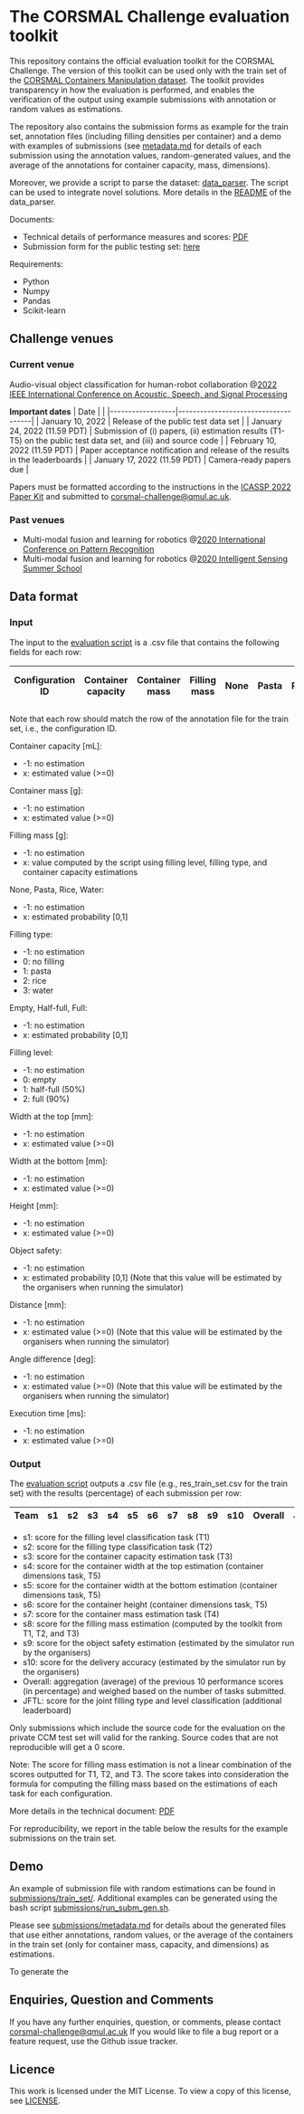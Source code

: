 # The CORSMAL Challenge evaluation toolkit

This repository contains the official evaluation toolkit for the CORSMAL Challenge.
The version of this toolkit can be used only with the train set of the
[CORSMAL Containers Manipulation dataset](http://corsmal.eecs.qmul.ac.uk/containers_manip.html).
The toolkit provides transparency in how the evaluation is performed, and 
enables the verification of the output using example submissions with annotation
 or random values as estimations.

The repository also contains the submission forms as example for the train set,
annotation files (including filling densities per container) and a demo with 
examples of submissions (see [metadata.md](submissions/metadata.md) for details 
of each submission using the annotation values, random-generated values, and
the average of the annotations for container capacity, mass, dimensions). 

Moreover, we provide a script to parse the dataset: [data_parser](data_parser).
The script can be used to integrate novel solutions. More details in the 
[README](data_parser/README.md) of the data_parser.

Documents:
* Technical details of performance measures and scores: [PDF](docs/PerformanceScores.pdf)
* Submission form for the public testing set: [here](docs/submission_forms/public_test_set.csv)

Requirements:
* Python
* Numpy
* Pandas
* Scikit-learn


## Challenge venues

<!-- Challenge is still on-going and could happen in future venues. Stay tuned! -->

### Current venue
<!-- [CORSMAL Challenge](http://corsmal.eecs.qmul.ac.uk/challenge.html) -->
Audio-visual object classification for human-robot collaboration @[2022 IEEE International Conference on Acoustic, Speech, and Signal Processing](http://corsmal.eecs.qmul.ac.uk/challenge.html)

**Important dates**
| Date             |                             |
|------------------|-------------------------------------|
| January 10, 2022 | Release of the public test data set |
| January 24, 2022 (11.59 PDT) | Submission of (i) papers, (ii) estimation results (T1-T5) on the public test data set, and (iii) and source code |
| February 10, 2022 (11.59 PDT) |  Paper acceptance notification and release of the results in the leaderboards |
| January 17, 2022 (11.59 PDT) | Camera-ready papers due |


Papers must be formatted according to the instructions in the 
[ICASSP 2022 Paper Kit](https://2022.ieeeicassp.org/papers/paper_kit.php) and 
submitted to corsmal-challenge@qmul.ac.uk. 


### Past venues
* Multi-modal fusion and learning for robotics @[2020 International Conference on Pattern Recognition](http://corsmal.eecs.qmul.ac.uk/ICPR2020challenge.html)
* Multi-modal fusion and learning for robotics @[2020 Intelligent Sensing Summer School](http://cis.eecs.qmul.ac.uk/school2020.html)


## Data format

### Input

The input to the [evaluation script](evaluate.py) is a .csv file that contains
the following fields for each row:

| Configuration ID | Container capacity | Container mass | Filling mass | None | Pasta | Rice | Water | Filling type | Empty | Half-full | Full | Filling level | Width at the top | Width at the bottom | Height | Object safety | Distance | Angle difference | Execution time |
|---|---|---|---|---|---|---|---|---|---|---|---|---|---|---|---|---|---|---|---|

Note that each row should match the row of the annotation file for the train 
set, i.e., the configuration ID.

Container capacity [mL]:
* -1: no estimation
*  x: estimated value (>=0)

Container mass [g]:
* -1: no estimation
*  x: estimated value (>=0)

Filling mass [g]:
* -1: no estimation
*  x: value computed by the script using filling level, filling type, and 
container capacity estimations

None, Pasta, Rice, Water:
* -1: no estimation
* x: estimated probability [0,1]

Filling type:
* -1: no estimation
*  0: no filling
*  1: pasta
*  2: rice
*  3: water

Empty, Half-full, Full:
* -1: no estimation
* x: estimated probability [0,1]

Filling level:
* -1: no estimation
*  0: empty
*  1: half-full (50%)
*  2: full (90%)

Width at the top [mm]:
* -1: no estimation
*  x: estimated value (>=0)

Width at the bottom [mm]:
* -1: no estimation
*  x: estimated value (>=0)

Height [mm]:
* -1: no estimation
*  x: estimated value (>=0)

Object safety:
* -1: no estimation
* x: estimated probability [0,1] (Note that this value will be estimated by the 
organisers when running the simulator)

Distance [mm]:
* -1: no estimation
* x: estimated value (>=0) (Note that this value will be estimated by the 
organisers when running the simulator)

Angle difference [deg]:
* -1: no estimation
* x: estimated value (>=0) (Note that this value will be estimated by the 
organisers when running the simulator)

Execution time [ms]:
* -1: no estimation
* x: estimated value (>=0)


### Output

The [evaluation script](evaluate.py) outputs a .csv file (e.g., 
res_train_set.csv for the train set) with the results (percentage) of 
each submission per row: 

| Team | s1 | s2 | s3 | s4 | s5 | s6 | s7 | s8 | s9 | s10 | Overall | JFTL |
|------|----|----|----|----|----|----|----|----|----|-----|---------|------|


* s1:  score for the filling level classification task (T1)
* s2:  score for the filling type classification task (T2)
* s3:  score for the container capacity estimation task (T3)
* s4:  score for the container width at the top estimation (container dimensions task, T5)
* s5:  score for the container width at the bottom estimation (container dimensions task, T5)
* s6:  score for the container height (container dimensions task, T5)
* s7:  score for the container mass estimation task (T4)
* s8:  score for the filling mass estimation (computed by the toolkit from T1, T2, and T3)
* s9:  score for the object safety estimation (estimated by the simulator run by the organisers)
* s10: score for the delivery accuracy (estimated by the simulator run by the organisers)
* Overall: aggregation (average) of the previous 10 performance scores (in percentage) and weighed based on the number of tasks submitted.
* JFTL: score for the joint filling type and level classification (additional leaderboard)

Only submissions which include the source code for the evaluation on the 
private CCM test set will valid for the ranking. Source codes that are not 
reproducible will get a 0 score.

Note: The score for filling mass estimation is not a linear combination of the 
scores outputted for T1, T2, and T3. The score takes into consideration the 
formula for computing the filling mass based on the estimations of each task
for each configuration. 

More details in the technical document: [PDF](docs/PerformanceScores.pdf)


For reproducibility, we report in the table below the results for the example 
submissions on the train set.




## Demo

An example of submission file with random estimations can be found in 
[submissions/train_set/](submissions/train_set/). Additional examples can be
generated using the bash script [submissions/run_subm_gen.sh]([submissions/run_subm_gen.sh]).

Please see [submissions/metadata.md](submissions/metadata.md) for details
about the generated files that use either annotations, random values, or the 
average of the containers in the train set (only for container mass, capacity, 
and dimensions) as estimations.

To generate the 

## Enquiries, Question and Comments

If you have any further enquiries, question, or comments, please contact 
corsmal-challenge@qmul.ac.uk If you would like to 
file a bug report or a feature request, use the Github issue tracker. 


## Licence

This work is licensed under the MIT License. To view a copy of this license, 
see [LICENSE](LICENSE).

